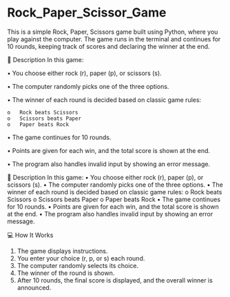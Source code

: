 # Rock_Paper_Scissor_Game
This is a simple Rock, Paper, Scissors game built using Python, where you play against the computer. The game runs in the terminal and continues for 10 rounds, keeping track of scores and declaring the winner at the end.

📝 Description
In this game:

•	You choose either rock (r), paper (p), or scissors (s).

•	The computer randomly picks one of the three options.

•	The winner of each round is decided based on classic game rules:

    o	Rock beats Scissors
    o	Scissors beats Paper
    o	Paper beats Rock
•	The game continues for 10 rounds.

•	Points are given for each win, and the total score is shown at the end.

•	The program also handles invalid input by showing an error message.

📝 Description
In this game:
•	You choose either rock (r), paper (p), or scissors (s).
•	The computer randomly picks one of the three options.
•	The winner of each round is decided based on classic game rules:
o	Rock beats Scissors
o	Scissors beats Paper
o	Paper beats Rock
•	The game continues for 10 rounds.
•	Points are given for each win, and the total score is shown at the end.
•	The program also handles invalid input by showing an error message.



💻 How It Works
1.	The game displays instructions.
2.	You enter your choice (r, p, or s) each round.
3.	The computer randomly selects its choice.
4.	The winner of the round is shown.
5.	After 10 rounds, the final score is displayed, and the overall winner is announced.


